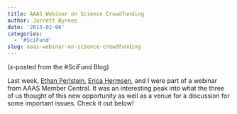 ```yaml
---
title: AAAS Webinar on Science Crowdfunding
author: Jarrett Byrnes
date: '2013-02-06'
categories:
  - '#SciFund'
slug: aaas-webinar-on-science-crowdfunding
---
```


(x-posted from the #SciFund Blog)

Last week, [Ethan Perlstein](http://www.perlsteinlab.com/), [Erica Hermsen](http://www.antiochne.edu/centerfortropicalecology/students/hermsen/), and I were part of a webinar from AAAS Member Central.  It was an interesting peak into what the three of us thought of this new opportunity as well as a venue for a discussion for some important issues.  Check it out below!
